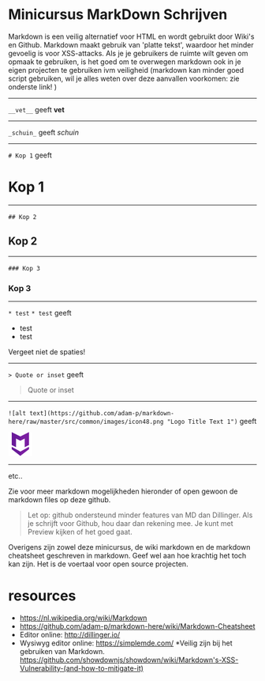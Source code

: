  # Minicursus MarkDown Schrijven

Markdown is een veilig alternatief voor HTML en wordt gebruikt door Wiki's en Github. Markdown maakt gebruik van 'platte tekst', waardoor het minder gevoelig is voor XSS-attacks.
Als je je gebruikers de ruimte wilt geven om opmaak te gebruiken, is het goed om te overwegen markdown ook in je eigen projecten te gebruiken ivm veiligheid (markdown kan minder goed script gebruiken, wil je alles weten over deze aanvallen voorkomen: zie onderste link! )

---

`__vet__` geeft 
__vet__

---

`_schuin_` geeft 
_schuin_

---

`# Kop 1` geeft
# Kop 1
---
`## Kop 2`
## Kop 2
---
`### Kop 3`
### Kop 3
---
`* test`
`* test` geeft

* test
* test

Vergeet niet de spaties!

---

`> Quote or inset` geeft
> Quote or inset

---

`![alt text](https://github.com/adam-p/markdown-here/raw/master/src/common/images/icon48.png "Logo Title Text 1")` geeft

![alt text](https://github.com/adam-p/markdown-here/raw/master/src/common/images/icon48.png "Logo Title Text 1")

---

etc.. 

Zie voor meer markdown mogelijkheden hieronder of open gewoon de markdown files op deze github.

> Let op: github ondersteund minder features van MD dan Dillinger.
> Als je schrijft voor Github, hou daar dan rekening mee.
> Je kunt met Preview kijken of het goed gaat.

Overigens zijn zowel deze minicursus, de wiki markdown en de markdown cheatsheet geschreven in markdown.
Geef wel aan hoe krachtig het toch kan zijn.
Het is de voertaal voor open source projecten.

# resources

* https://nl.wikipedia.org/wiki/Markdown
* <https://github.com/adam-p/markdown-here/wiki/Markdown-Cheatsheet>
* Editor online:  <http://dillinger.io/>
* Wysiwyg editor online: <https://simplemde.com/>
*Veilig zijn bij het gebruiken van Markdown. <https://github.com/showdownjs/showdown/wiki/Markdown's-XSS-Vulnerability-(and-how-to-mitigate-it)>
